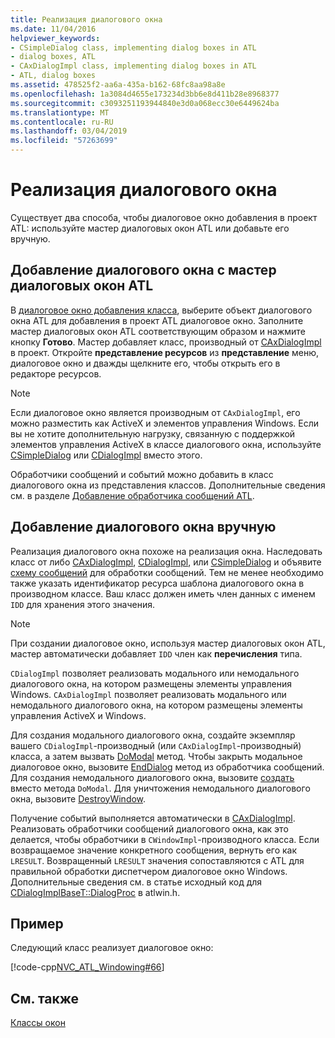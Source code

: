 ```yaml
---
title: Реализация диалогового окна
ms.date: 11/04/2016
helpviewer_keywords:
- CSimpleDialog class, implementing dialog boxes in ATL
- dialog boxes, ATL
- CAxDialogImpl class, implementing dialog boxes in ATL
- ATL, dialog boxes
ms.assetid: 478525f2-aa6a-435a-b162-68fc8aa98a8e
ms.openlocfilehash: 1a3084d4655e173234d3bb6e8d411b28e8968377
ms.sourcegitcommit: c3093251193944840e3d0a068ecc30e6449624ba
ms.translationtype: MT
ms.contentlocale: ru-RU
ms.lasthandoff: 03/04/2019
ms.locfileid: "57263699"
---
```

# <a name="implementing-a-dialog-box"></a>Реализация диалогового окна

Существует два способа, чтобы диалоговое окно добавления в проект ATL: используйте мастер диалоговых окон ATL или добавьте его вручную.

## <a name="adding-a-dialog-box-with-the-atl-dialog-wizard"></a>Добавление диалогового окна с мастер диалоговых окон ATL

В [диалоговое окно добавления класса](../ide/add-class-dialog-box.md), выберите объект диалогового окна ATL для добавления в проект ATL диалоговое окно. Заполните мастер диалоговых окон ATL соответствующим образом и нажмите кнопку **Готово**. Мастер добавляет класс, производный от [CAxDialogImpl](../atl/reference/caxdialogimpl-class.md) в проект. Откройте **представление ресурсов** из **представление** меню, диалоговое окно и дважды щелкните его, чтобы открыть его в редакторе ресурсов.

> [!NOTE]
>  Если диалоговое окно является производным от `CAxDialogImpl`, его можно разместить как ActiveX и элементов управления Windows. Если вы не хотите дополнительную нагрузку, связанную с поддержкой элементов управления ActiveX в классе диалогового окна, используйте [CSimpleDialog](../atl/reference/csimpledialog-class.md) или [CDialogImpl](../atl/reference/cdialogimpl-class.md) вместо этого.

Обработчики сообщений и событий можно добавить в класс диалогового окна из представления классов. Дополнительные сведения см. в разделе [Добавление обработчика сообщений ATL](../atl/adding-an-atl-message-handler.md).

## <a name="adding-a-dialog-box-manually"></a>Добавление диалогового окна вручную

Реализация диалогового окна похоже на реализация окна. Наследовать класс от либо [CAxDialogImpl](../atl/reference/caxdialogimpl-class.md), [CDialogImpl](../atl/reference/cdialogimpl-class.md), или [CSimpleDialog](../atl/reference/csimpledialog-class.md) и объявите [схему сообщений](../atl/message-maps-atl.md) для обработки сообщений. Тем не менее необходимо также указать идентификатор ресурса шаблона диалогового окна в производном классе. Ваш класс должен иметь член данных с именем `IDD` для хранения этого значения.

> [!NOTE]
>  При создании диалоговое окно, используя мастер диалоговых окон ATL, мастер автоматически добавляет `IDD` член как **перечисления** типа.

`CDialogImpl` позволяет реализовать модального или немодального диалогового окна, на котором размещены элементы управления Windows. `CAxDialogImpl` позволяет реализовать модального или немодального диалогового окна, на котором размещены элементы управления ActiveX и Windows.

Для создания модального диалогового окна, создайте экземпляр вашего `CDialogImpl`-производный (или `CAxDialogImpl`-производный) класса, а затем вызвать [DoModal](../atl/reference/cdialogimpl-class.md#domodal) метод. Чтобы закрыть модальное диалоговое окно, вызовите [EndDialog](../atl/reference/cdialogimpl-class.md#enddialog) метод из обработчика сообщений. Для создания немодального диалогового окна, вызовите [создать](../atl/reference/cdialogimpl-class.md#create) вместо метода `DoModal`. Для уничтожения немодального диалогового окна, вызовите [DestroyWindow](../atl/reference/cdialogimpl-class.md#destroywindow).

Получение событий выполняется автоматически в [CAxDialogImpl](../atl/reference/caxdialogimpl-class.md). Реализовать обработчики сообщений диалогового окна, как это делается, чтобы обработчики в `CWindowImpl`-производного класса. Если возвращаемое значение конкретного сообщения, вернуть его как `LRESULT`. Возвращенный `LRESULT` значения сопоставляются с ATL для правильной обработки диспетчером диалоговое окно Windows. Дополнительные сведения см. в статье исходный код для [CDialogImplBaseT::DialogProc](../atl/reference/cdialogimpl-class.md#dialogproc) в atlwin.h.

## <a name="example"></a>Пример

Следующий класс реализует диалоговое окно:

[!code-cpp[NVC_ATL_Windowing#66](../atl/codesnippet/cpp/implementing-a-dialog-box_1.h)]

## <a name="see-also"></a>См. также

[Классы окон](../atl/atl-window-classes.md)
